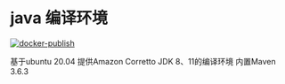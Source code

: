 # java 编译环境
[![docker-publish](https://github.com/zcx2001/myjdk-builder/actions/workflows/docker-publish.yml/badge.svg)](https://github.com/zcx2001/myjdk-builder/actions?query=workflow%3A%22Docker+Publish%22)  

基于ubuntu 20.04 提供Amazon Corretto JDK 8、11的编译环境 内置Maven 3.6.3
